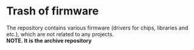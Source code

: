 # Trash of firmware

The repository contains various firmware (drivers for chips, libraries and etc.), which are not related to any projects.  
**NOTE. It is the archive repository**